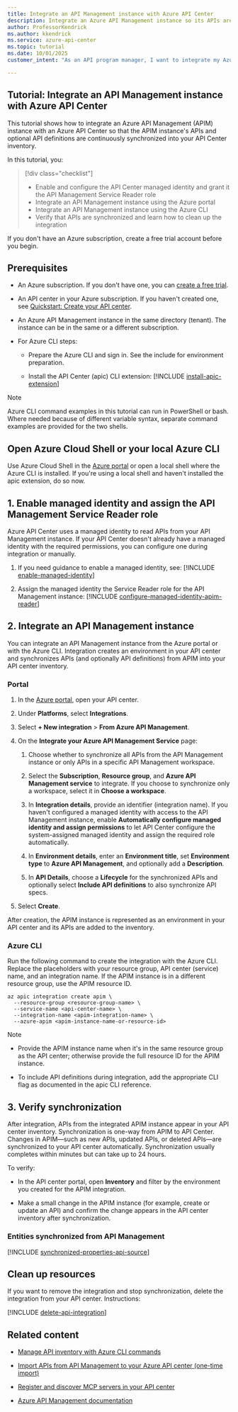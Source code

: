 ```yaml
---
title: Integrate an API Management instance with Azure API Center
description: Integrate an Azure API Management instance so its APIs are continuously synchronized into an API Center inventory.
author: ProfessorKendrick
ms.author: kkendrick
ms.service: azure-api-center
ms.topic: tutorial
ms.date: 10/01/2025
customer_intent: "As an API program manager, I want to integrate my Azure API Management instance with my API center and synchronize API Management APIs to my inventory."

---
```


## Tutorial: Integrate an API Management instance with Azure API Center

This tutorial shows how to integrate an Azure API Management (APIM) instance with an Azure API Center so that the APIM instance's APIs and optional API definitions are continuously synchronized into your API Center inventory.

In this tutorial, you:

> [!div class="checklist"]
>
> * Enable and configure the API Center managed identity and grant it the API Management Service Reader role
> * Integrate an API Management instance using the Azure portal
> * Integrate an API Management instance using the Azure CLI
> * Verify that APIs are synchronized and learn how to clean up the integration

If you don't have an Azure subscription, create a free trial account before you begin.

## Prerequisites

* An Azure subscription.  If you don't have one, you can [create a free trial](https://azure.microsoft.com/free).

* An API center in your Azure subscription. If you haven't created one, see [Quickstart: Create your API center](set-up-api-center.md).

* An Azure API Management instance in the same directory (tenant). The instance can be in the same or a different subscription.

* For Azure CLI steps:

  * Prepare the Azure CLI and sign in. See the include for environment preparation.

  * Install the API Center (apic) CLI extension: [!INCLUDE [install-apic-extension](includes/install-apic-extension.md)]

> [!NOTE]
> Azure CLI command examples in this tutorial can run in PowerShell or bash. Where needed because of different variable syntax, separate command examples are provided for the two shells.

## Open Azure Cloud Shell or your local Azure CLI

Use Azure Cloud Shell in the [Azure portal](https://portal.azure.com) or open a local shell where the Azure CLI is installed. If you're using a local shell and haven't installed the apic extension, do so now.

## 1. Enable managed identity and assign the API Management Service Reader role

Azure API Center uses a managed identity to read APIs from your API Management instance. If your API Center doesn't already have a managed identity with the required permissions, you can configure one during integration or manually.

1. If you need guidance to enable a managed identity, see: [!INCLUDE [enable-managed-identity](includes/enable-managed-identity.md)]

2. Assign the managed identity the Service Reader role for the API Management instance: [!INCLUDE [configure-managed-identity-apim-reader](includes/configure-managed-identity-apim-reader.md)]

## 2. Integrate an API Management instance

You can integrate an API Management instance from the Azure portal or with the Azure CLI. Integration creates an environment in your API center and synchronizes APIs (and optionally API definitions) from APIM into your API center inventory.

### Portal

1. In the [Azure portal](https://portal.azure.com), open your API center.

1. Under **Platforms**, select **Integrations**.

1. Select **+ New integration** > **From Azure API Management**.

1. On the **Integrate your Azure API Management Service** page:

   1. Choose whether to synchronize all APIs from the API Management instance or only APIs in a specific API Management workspace.

   1. Select the **Subscription**, **Resource group**, and **Azure API Management service** to integrate. If you choose to synchronize only a workspace, select it in **Choose a workspace**.

   1. In **Integration details**, provide an identifier (integration name). If you haven't configured a managed identity with access to the API Management instance, enable **Automatically configure managed identity and assign permissions** to let API Center configure the system-assigned managed identity and assign the required role automatically.

   1. In **Environment details**, enter an **Environment title**, set **Environment type** to **Azure API Management**, and optionally add a **Description**.

   1. In **API Details**, choose a **Lifecycle** for the synchronized APIs and optionally select **Include API definitions** to also synchronize API specs.

1. Select **Create**.

After creation, the APIM instance is represented as an environment in your API center and its APIs are added to the inventory.

### Azure CLI

Run the following command to create the integration with the Azure CLI. Replace the placeholders with your resource group, API center (service) name, and an integration name. If the APIM instance is in a different resource group, use the APIM resource ID.

```azurecli
az apic integration create apim \
  --resource-group <resource-group-name> \
  --service-name <api-center-name> \
  --integration-name <apim-integration-name> \
  --azure-apim <apim-instance-name-or-resource-id>
```

>[!NOTE]
>
> * Provide the APIM instance name when it's in the same resource group as the API center; otherwise provide the full resource ID for the APIM instance.
>
> * To include API definitions during integration, add the appropriate CLI flag as documented in the apic CLI reference.

## 3. Verify synchronization

After integration, APIs from the integrated APIM instance appear in your API center inventory. Synchronization is one-way from APIM to API Center. Changes in APIM—such as new APIs, updated APIs, or deleted APIs—are synchronized to your API center automatically. Synchronization usually completes within minutes but can take up to 24 hours.

To verify:

* In the API center portal, open **Inventory** and filter by the environment you created for the APIM integration.

* Make a small change in the APIM instance (for example, create or update an API) and confirm the change appears in the API center inventory after synchronization.

### Entities synchronized from API Management

[!INCLUDE [synchronized-properties-api-source](includes/synchronized-properties-api-source.md)]

## Clean up resources

If you want to remove the integration and stop synchronization, delete the integration from your API center. Instructions:

[!INCLUDE [delete-api-integration](includes/delete-api-integration.md)]

## Related content

* [Manage API inventory with Azure CLI commands](manage-apis-azure-cli.md)

* [Import APIs from API Management to your Azure API center (one-time import)](import-api-management-apis.md)

* [Register and discover MCP servers in your API center](register-discover-mcp-server.md)

* [Azure API Management documentation](../api-management/index.yml)


